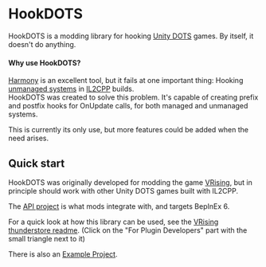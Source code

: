 # HookDOTS

HookDOTS is a modding library for hooking [Unity DOTS](https://unity.com/dots) games. By itself, it doesn't do anything.

#### Why use HookDOTS?

[Harmony](https://github.com/BepInEx/HarmonyX) is an excellent tool, but it fails at one important thing: Hooking [unmanaged systems](https://docs.unity3d.com/Packages/com.unity.entities@1.3/api/Unity.Entities.ISystem.html) in [IL2CPP](https://docs.unity3d.com/6000.1/Documentation/Manual/scripting-backends-il2cpp.html) builds.\
HookDOTS was created to solve this problem. It's capable of creating prefix and postfix hooks for OnUpdate calls, for both managed and unmanaged systems.

This is currently its only use, but more features could be added when the need arises.

## Quick start

HookDOTS was originally developed for modding the game [VRising](https://playvrising.com/), but in principle should work with other Unity DOTS games built with IL2CPP.

The [API project](https://github.com/cheesasaurus/HookDOTS/tree/main/BepInExPlugins/API) is what mods integrate with, and targets BepInEx 6.

For a quick look at how this library can be used, see the [VRising thunderstore readme](https://github.com/cheesasaurus/HookDOTS/blob/main/BepInExPlugins/VRisingThunderstorePackage/README.md). (Click on the "For Plugin Developers" part with the small triangle next to it)

There is also an [Example Project](https://github.com/cheesasaurus/HookDOTS/tree/main/BepInExPlugins/ExamplePlugin).
